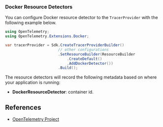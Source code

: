 
### Docker Resource Detectors

You can configure Docker resource detector to 
the `TracerProvider` with the following example below.

```csharp
using OpenTelemetry;
using OpenTelemetry.Extensions.Docker;

var tracerProvider = Sdk.CreateTracerProviderBuilder()
                        // other configurations
                        .SetResourceBuilder(ResourceBuilder
                            .CreateDefault()
                            .AddDockerDetector())
                        .Build();
```

The resource detectors will record the following metadata based on where
your application is running:

- **DockerResourceDetector**: container id.

## References

- [OpenTelemetry Project](https://opentelemetry.io/)
